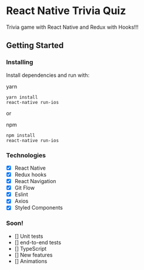 # React Native Trivia Quiz

Trivia game with React Native and Redux with Hooks!!!

## Getting Started

### Installing

Install dependencies and run with:

yarn

```
yarn install
react-native run-ios
```

or

npm

```
npm install
react-native run-ios
```

### Technologies

- [x] React Native
- [x] Redux hooks
- [x] React Navigation
- [x] Git Flow
- [x] Eslint
- [x] Axios
- [x] Styled Components

### Soon!

- [] Unit tests
- [] end-to-end tests
- [] TypeScript
- [] New features
- [] Animations
